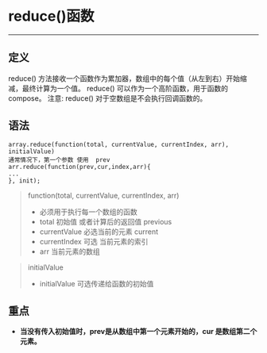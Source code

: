 # reduce()函数
---

## 定义
reduce() 方法接收一个函数作为累加器，数组中的每个值（从左到右）开始缩减，最终计算为一个值。
reduce() 可以作为一个高阶函数，用于函数的 compose。
注意: reduce() 对于空数组是不会执行回调函数的。

## 语法
```
array.reduce(function(total, currentValue, currentIndex, arr), initialValue)
通常情况下，第一个参数 使用  prev
arr.reduce(function(prev,cur,index,arr){
...
}, init);
```

> function(total, currentValue, currentIndex, arr) 
> - 必须用于执行每一个数组的函数
> - total 初始值 或者计算后的返回值   previous
> - currentValue  必选当前的元素  current
> - currentIndex 可选 当前元素的索引
> - arr  当前元素的数组

> initialValue
> - initialValue 可选传递给函数的初始值

## 重点

 - **当没有传入初始值时，prev是从数组中第一个元素开始的，cur 是数组第二个元素。**